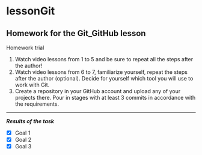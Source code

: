 # lessonGit

## Homework for the Git_GitHub lesson

Homework trial

1. Watch video lessons from 1 to 5 and be sure to repeat all the steps after the author!
2. Watch video lessons from 6 to 7, familiarize yourself, repeat the steps after the author (optional). Decide for yourself which tool you will use to work with Git.
3. Create a repository in your GitHub account and upload any of your projects there. Pour in stages with at least 3 commits in accordance with the requirements.

---

**_Results of the task_**

- [x] Goal 1
- [x] Goal 2
- [x] Goal 3
